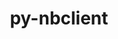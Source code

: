---
title: "py-nbclient"
layout: cache
categories: [package, v0.22.5]
meta: {"compilers": ["gcc@=11.1.0", "gcc@=11.4.0", "gcc@=9.4.0", "oneapi@=2024.0.0"], "num_specs": 18, "num_specs_by_stack": {"data-vis-sdk": 2, "e4s": 4, "e4s-neoverse-v2": 3, "e4s-neoverse_v1": 3, "e4s-oneapi": 3, "e4s-power": 3, "root": 18}, "oss": ["ubuntu20.04", "ubuntu22.04"], "platforms": ["linux"], "stacks": ["data-vis-sdk", "e4s", "e4s-neoverse-v2", "e4s-neoverse_v1", "e4s-oneapi", "e4s-power", "root"], "targets": ["neoverse_v1", "neoverse_v2", "ppc64le", "x86_64_v3"], "versions": ["0.8.0"]}
spec_details: [{"compiler": "gcc@=11.4.0", "hash": "2z5hkukm2lldzbi3aapn44stgyxwhtid", "os": "ubuntu22.04", "platform": "linux", "size": "-", "stacks": ["e4s-neoverse_v1", "root"], "tarball": "https://binaries.spack.io/v0.22.5/build_cache/linux-ubuntu22.04-neoverse_v1/gcc-11.4.0/py-nbclient-0.8.0/linux-ubuntu22.04-neoverse_v1-gcc-11.4.0-py-nbclient-0.8.0-2z5hkukm2lldzbi3aapn44stgyxwhtid.spack", "target": "neoverse_v1", "variants": ["build_system=python_pip"], "versions": ["0.8.0"]}, {"compiler": "oneapi@=2024.0.0", "hash": "5o42gug4pqomb2mm2ohqlsn3jcx4pj2r", "os": "ubuntu22.04", "platform": "linux", "size": "-", "stacks": ["e4s-oneapi", "root"], "tarball": "https://binaries.spack.io/v0.22.5/build_cache/linux-ubuntu22.04-x86_64_v3/oneapi-2024.0.0/py-nbclient-0.8.0/linux-ubuntu22.04-x86_64_v3-oneapi-2024.0.0-py-nbclient-0.8.0-5o42gug4pqomb2mm2ohqlsn3jcx4pj2r.spack", "target": "x86_64_v3", "variants": ["build_system=python_pip"], "versions": ["0.8.0"]}, {"compiler": "gcc@=11.4.0", "hash": "6si3zho3ky4zlldozjyjlri6mvyopjcv", "os": "ubuntu22.04", "platform": "linux", "size": "-", "stacks": ["e4s-neoverse-v2", "root"], "tarball": "https://binaries.spack.io/v0.22.5/build_cache/linux-ubuntu22.04-neoverse_v2/gcc-11.4.0/py-nbclient-0.8.0/linux-ubuntu22.04-neoverse_v2-gcc-11.4.0-py-nbclient-0.8.0-6si3zho3ky4zlldozjyjlri6mvyopjcv.spack", "target": "neoverse_v2", "variants": ["build_system=python_pip"], "versions": ["0.8.0"]}, {"compiler": "gcc@=11.4.0", "hash": "7dtz2a7zwapx6wxzledxsdpxulyzu2z4", "os": "ubuntu22.04", "platform": "linux", "size": "-", "stacks": ["e4s-neoverse-v2", "root"], "tarball": "https://binaries.spack.io/v0.22.5/build_cache/linux-ubuntu22.04-neoverse_v2/gcc-11.4.0/py-nbclient-0.8.0/linux-ubuntu22.04-neoverse_v2-gcc-11.4.0-py-nbclient-0.8.0-7dtz2a7zwapx6wxzledxsdpxulyzu2z4.spack", "target": "neoverse_v2", "variants": ["build_system=python_pip"], "versions": ["0.8.0"]}, {"compiler": "gcc@=11.4.0", "hash": "a3mg5xpcgv4uhe3de5pawgsqv3zo4ghv", "os": "ubuntu22.04", "platform": "linux", "size": "-", "stacks": ["e4s", "root"], "tarball": "https://binaries.spack.io/v0.22.5/build_cache/linux-ubuntu22.04-x86_64_v3/gcc-11.4.0/py-nbclient-0.8.0/linux-ubuntu22.04-x86_64_v3-gcc-11.4.0-py-nbclient-0.8.0-a3mg5xpcgv4uhe3de5pawgsqv3zo4ghv.spack", "target": "x86_64_v3", "variants": ["build_system=python_pip"], "versions": ["0.8.0"]}, {"compiler": "gcc@=9.4.0", "hash": "alndud4nnpnukhw5mmt247v3ytwp23v5", "os": "ubuntu20.04", "platform": "linux", "size": "-", "stacks": ["e4s-power", "root"], "tarball": "https://binaries.spack.io/v0.22.5/build_cache/linux-ubuntu20.04-ppc64le/gcc-9.4.0/py-nbclient-0.8.0/linux-ubuntu20.04-ppc64le-gcc-9.4.0-py-nbclient-0.8.0-alndud4nnpnukhw5mmt247v3ytwp23v5.spack", "target": "ppc64le", "variants": ["build_system=python_pip"], "versions": ["0.8.0"]}, {"compiler": "oneapi@=2024.0.0", "hash": "d337us4r7q3k55ecgfe3hdhyiqxfb3xf", "os": "ubuntu22.04", "platform": "linux", "size": "-", "stacks": ["e4s-oneapi", "root"], "tarball": "https://binaries.spack.io/v0.22.5/build_cache/linux-ubuntu22.04-x86_64_v3/oneapi-2024.0.0/py-nbclient-0.8.0/linux-ubuntu22.04-x86_64_v3-oneapi-2024.0.0-py-nbclient-0.8.0-d337us4r7q3k55ecgfe3hdhyiqxfb3xf.spack", "target": "x86_64_v3", "variants": ["build_system=python_pip"], "versions": ["0.8.0"]}, {"compiler": "gcc@=11.4.0", "hash": "h64glzyimg77ipve37tzcctte4xutmlk", "os": "ubuntu22.04", "platform": "linux", "size": "-", "stacks": ["e4s-neoverse-v2", "root"], "tarball": "https://binaries.spack.io/v0.22.5/build_cache/linux-ubuntu22.04-neoverse_v2/gcc-11.4.0/py-nbclient-0.8.0/linux-ubuntu22.04-neoverse_v2-gcc-11.4.0-py-nbclient-0.8.0-h64glzyimg77ipve37tzcctte4xutmlk.spack", "target": "neoverse_v2", "variants": ["build_system=python_pip"], "versions": ["0.8.0"]}, {"compiler": "gcc@=11.4.0", "hash": "hqwbdq5f6naurpqvctyhk5xwbv3oi6qz", "os": "ubuntu22.04", "platform": "linux", "size": "-", "stacks": ["e4s-neoverse_v1", "root"], "tarball": "https://binaries.spack.io/v0.22.5/build_cache/linux-ubuntu22.04-neoverse_v1/gcc-11.4.0/py-nbclient-0.8.0/linux-ubuntu22.04-neoverse_v1-gcc-11.4.0-py-nbclient-0.8.0-hqwbdq5f6naurpqvctyhk5xwbv3oi6qz.spack", "target": "neoverse_v1", "variants": ["build_system=python_pip"], "versions": ["0.8.0"]}, {"compiler": "gcc@=11.4.0", "hash": "innxdrmzcbe4fzzrqd2ogm7ciw7nm2o4", "os": "ubuntu22.04", "platform": "linux", "size": "-", "stacks": ["e4s-neoverse_v1", "root"], "tarball": "https://binaries.spack.io/v0.22.5/build_cache/linux-ubuntu22.04-neoverse_v1/gcc-11.4.0/py-nbclient-0.8.0/linux-ubuntu22.04-neoverse_v1-gcc-11.4.0-py-nbclient-0.8.0-innxdrmzcbe4fzzrqd2ogm7ciw7nm2o4.spack", "target": "neoverse_v1", "variants": ["build_system=python_pip"], "versions": ["0.8.0"]}, {"compiler": "gcc@=11.1.0", "hash": "jzdek65gyxnizjwy6fuhup5aycn3bbz6", "os": "ubuntu20.04", "platform": "linux", "size": "-", "stacks": ["data-vis-sdk", "root"], "tarball": "https://binaries.spack.io/v0.22.5/build_cache/linux-ubuntu20.04-x86_64_v3/gcc-11.1.0/py-nbclient-0.8.0/linux-ubuntu20.04-x86_64_v3-gcc-11.1.0-py-nbclient-0.8.0-jzdek65gyxnizjwy6fuhup5aycn3bbz6.spack", "target": "x86_64_v3", "variants": ["build_system=python_pip"], "versions": ["0.8.0"]}, {"compiler": "gcc@=11.4.0", "hash": "kghlzvbxzgznxhoxxvglw2ztokz2nufy", "os": "ubuntu22.04", "platform": "linux", "size": "-", "stacks": ["e4s", "root"], "tarball": "https://binaries.spack.io/v0.22.5/build_cache/linux-ubuntu22.04-x86_64_v3/gcc-11.4.0/py-nbclient-0.8.0/linux-ubuntu22.04-x86_64_v3-gcc-11.4.0-py-nbclient-0.8.0-kghlzvbxzgznxhoxxvglw2ztokz2nufy.spack", "target": "x86_64_v3", "variants": ["build_system=python_pip"], "versions": ["0.8.0"]}, {"compiler": "gcc@=11.4.0", "hash": "mczbk4q6yeshlv6ixcfjqfl5fwje3pbs", "os": "ubuntu22.04", "platform": "linux", "size": "-", "stacks": ["e4s", "root"], "tarball": "https://binaries.spack.io/v0.22.5/build_cache/linux-ubuntu22.04-x86_64_v3/gcc-11.4.0/py-nbclient-0.8.0/linux-ubuntu22.04-x86_64_v3-gcc-11.4.0-py-nbclient-0.8.0-mczbk4q6yeshlv6ixcfjqfl5fwje3pbs.spack", "target": "x86_64_v3", "variants": ["build_system=python_pip"], "versions": ["0.8.0"]}, {"compiler": "gcc@=9.4.0", "hash": "pbra7hr2tqimaiizpbn6m7543a67v6lr", "os": "ubuntu20.04", "platform": "linux", "size": "-", "stacks": ["e4s-power", "root"], "tarball": "https://binaries.spack.io/v0.22.5/build_cache/linux-ubuntu20.04-ppc64le/gcc-9.4.0/py-nbclient-0.8.0/linux-ubuntu20.04-ppc64le-gcc-9.4.0-py-nbclient-0.8.0-pbra7hr2tqimaiizpbn6m7543a67v6lr.spack", "target": "ppc64le", "variants": ["build_system=python_pip"], "versions": ["0.8.0"]}, {"compiler": "gcc@=9.4.0", "hash": "qn4rujzld7t54boa6edny3c3errtyokp", "os": "ubuntu20.04", "platform": "linux", "size": "-", "stacks": ["e4s-power", "root"], "tarball": "https://binaries.spack.io/v0.22.5/build_cache/linux-ubuntu20.04-ppc64le/gcc-9.4.0/py-nbclient-0.8.0/linux-ubuntu20.04-ppc64le-gcc-9.4.0-py-nbclient-0.8.0-qn4rujzld7t54boa6edny3c3errtyokp.spack", "target": "ppc64le", "variants": ["build_system=python_pip"], "versions": ["0.8.0"]}, {"compiler": "gcc@=11.4.0", "hash": "qudn2fngdeol6of5hiygpycm7v2dj5rb", "os": "ubuntu22.04", "platform": "linux", "size": "-", "stacks": ["e4s", "root"], "tarball": "https://binaries.spack.io/v0.22.5/build_cache/linux-ubuntu22.04-x86_64_v3/gcc-11.4.0/py-nbclient-0.8.0/linux-ubuntu22.04-x86_64_v3-gcc-11.4.0-py-nbclient-0.8.0-qudn2fngdeol6of5hiygpycm7v2dj5rb.spack", "target": "x86_64_v3", "variants": ["build_system=python_pip"], "versions": ["0.8.0"]}, {"compiler": "gcc@=11.1.0", "hash": "s5pdygkapfamoy5dgkmnhyhx2jtvvo7a", "os": "ubuntu20.04", "platform": "linux", "size": "-", "stacks": ["data-vis-sdk", "root"], "tarball": "https://binaries.spack.io/v0.22.5/build_cache/linux-ubuntu20.04-x86_64_v3/gcc-11.1.0/py-nbclient-0.8.0/linux-ubuntu20.04-x86_64_v3-gcc-11.1.0-py-nbclient-0.8.0-s5pdygkapfamoy5dgkmnhyhx2jtvvo7a.spack", "target": "x86_64_v3", "variants": ["build_system=python_pip"], "versions": ["0.8.0"]}, {"compiler": "oneapi@=2024.0.0", "hash": "y55jqy6alnu33ulda2n7mhnghxfw7rcd", "os": "ubuntu22.04", "platform": "linux", "size": "-", "stacks": ["e4s-oneapi", "root"], "tarball": "https://binaries.spack.io/v0.22.5/build_cache/linux-ubuntu22.04-x86_64_v3/oneapi-2024.0.0/py-nbclient-0.8.0/linux-ubuntu22.04-x86_64_v3-oneapi-2024.0.0-py-nbclient-0.8.0-y55jqy6alnu33ulda2n7mhnghxfw7rcd.spack", "target": "x86_64_v3", "variants": ["build_system=python_pip"], "versions": ["0.8.0"]}]
---